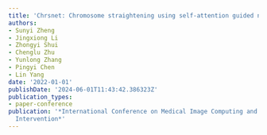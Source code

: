 ```yaml
---
title: 'Chrsnet: Chromosome straightening using self-attention guided networks'
authors:
- Sunyi Zheng
- Jingxiong Li
- Zhongyi Shui
- Chenglu Zhu
- Yunlong Zhang
- Pingyi Chen
- Lin Yang
date: '2022-01-01'
publishDate: '2024-06-01T11:43:42.386323Z'
publication_types:
- paper-conference
publication: '*International Conference on Medical Image Computing and Computer-Assisted
  Intervention*'
---
```

